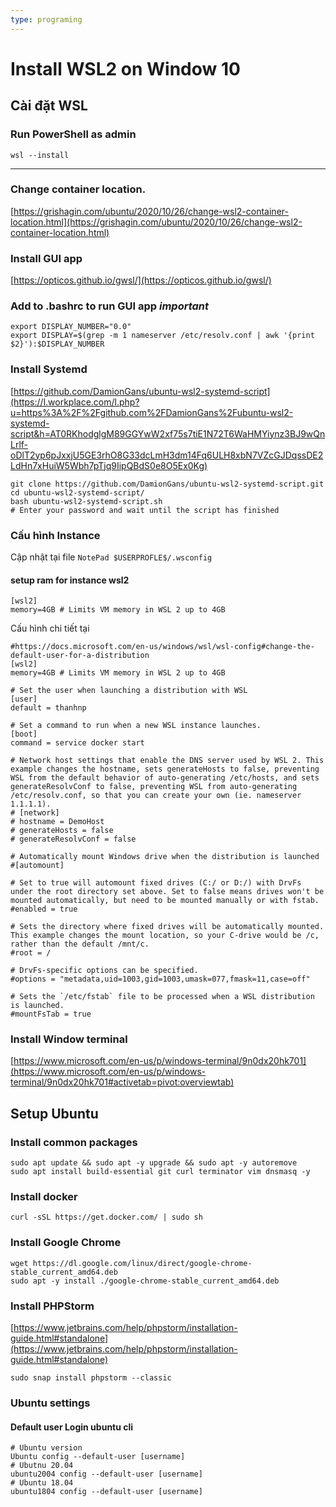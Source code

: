 ```yaml
---
type: programing 
---
```

# Install WSL2 on Window 10

## Cài đặt WSL

### Run PowerShell as admin

```
wsl --install
```
****
### Change container location.

[https://grishagin.com/ubuntu/2020/10/26/change-wsl2-container-location.html](https://grishagin.com/ubuntu/2020/10/26/change-wsl2-container-location.html)

### Install GUI app

[https://opticos.github.io/gwsl/](https://opticos.github.io/gwsl/)

### Add to .bashrc to run GUI app *important*

```
export DISPLAY_NUMBER="0.0" 
export DISPLAY=$(grep -m 1 nameserver /etc/resolv.conf | awk '{print $2}'):$DISPLAY_NUMBER
```

### Install Systemd

[https://github.com/DamionGans/ubuntu-wsl2-systemd-script](https://l.workplace.com/l.php?u=https%3A%2F%2Fgithub.com%2FDamionGans%2Fubuntu-wsl2-systemd-script&h=AT0RKhodglgM89GGYwW2xf75s7tiE1N72T6WaHMYiynz3BJ9wQnLrlf-oDlT2yp6pJxxjU5GE3rhO8G33dcLmH3dm14Fq6ULH8xbN7VZcGJDqssDE2LdHn7xHuiW5Wbh7pTjq9IipQBdS0e8O5Ex0Kg)

```
git clone https://github.com/DamionGans/ubuntu-wsl2-systemd-script.git
cd ubuntu-wsl2-systemd-script/
bash ubuntu-wsl2-systemd-script.sh
# Enter your password and wait until the script has finished
```

### Cấu hình Instance
Cập nhật tại file `NotePad $USERPROFLE$/.wsconfig `

#### setup ram for instance wsl2 
```
[wsl2]
memory=4GB # Limits VM memory in WSL 2 up to 4GB
```

Cấu hình chi tiết tại 
```
#https://docs.microsoft.com/en-us/windows/wsl/wsl-config#change-the-default-user-for-a-distribution
[wsl2]
memory=4GB # Limits VM memory in WSL 2 up to 4GB

# Set the user when launching a distribution with WSL
[user]
default = thanhnp

# Set a command to run when a new WSL instance launches. 
[boot]
command = service docker start

# Network host settings that enable the DNS server used by WSL 2. This example changes the hostname, sets generateHosts to false, preventing WSL from the default behavior of auto-generating /etc/hosts, and sets generateResolvConf to false, preventing WSL from auto-generating /etc/resolv.conf, so that you can create your own (ie. nameserver 1.1.1.1).
# [network]
# hostname = DemoHost
# generateHosts = false
# generateResolvConf = false

# Automatically mount Windows drive when the distribution is launched
#[automount]

# Set to true will automount fixed drives (C:/ or D:/) with DrvFs under the root directory set above. Set to false means drives won't be mounted automatically, but need to be mounted manually or with fstab.
#enabled = true

# Sets the directory where fixed drives will be automatically mounted. This example changes the mount location, so your C-drive would be /c, rather than the default /mnt/c. 
#root = /

# DrvFs-specific options can be specified.  
#options = "metadata,uid=1003,gid=1003,umask=077,fmask=11,case=off"

# Sets the `/etc/fstab` file to be processed when a WSL distribution is launched.
#mountFsTab = true
```


### Install Window terminal

[https://www.microsoft.com/en-us/p/windows-terminal/9n0dx20hk701](https://www.microsoft.com/en-us/p/windows-terminal/9n0dx20hk701#activetab=pivot:overviewtab)

## Setup Ubuntu

### Install common packages

```
sudo apt update && sudo apt -y upgrade && sudo apt -y autoremove
sudo apt install build-essential git curl terminator vim dnsmasq -y
```

### Install docker

```
curl -sSL https://get.docker.com/ | sudo sh
```

### Install Google Chrome

```
wget https://dl.google.com/linux/direct/google-chrome-stable_current_amd64.deb 
sudo apt -y install ./google-chrome-stable_current_amd64.deb
```

### Install PHPStorm

[https://www.jetbrains.com/help/phpstorm/installation-guide.html#standalone](https://www.jetbrains.com/help/phpstorm/installation-guide.html#standalone)

```
sudo snap install phpstorm --classic
```

### Ubuntu settings
#### Default user Login ubuntu cli 
```
# Ubuntu version
Ubuntu config --default-user [username]
# Ubutnu 20.04
ubuntu2004 config --default-user [username]
# Ubuntu 18.04
ubuntu1804 config --default-user [username]
```











